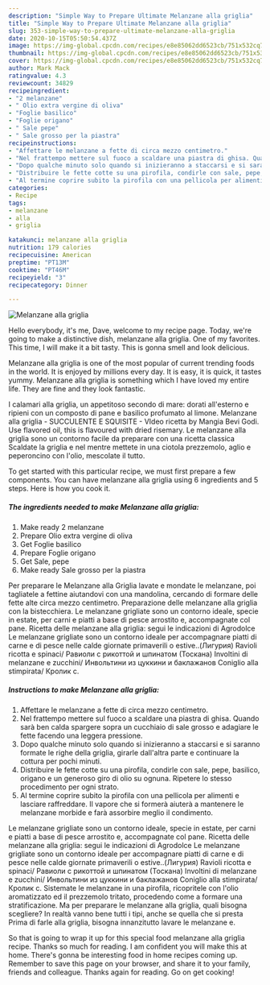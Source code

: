 ```yaml
---
description: "Simple Way to Prepare Ultimate Melanzane alla griglia"
title: "Simple Way to Prepare Ultimate Melanzane alla griglia"
slug: 353-simple-way-to-prepare-ultimate-melanzane-alla-griglia
date: 2020-10-15T05:50:54.437Z
image: https://img-global.cpcdn.com/recipes/e8e85062dd6523cb/751x532cq70/melanzane-alla-griglia-recipe-main-photo.jpg
thumbnail: https://img-global.cpcdn.com/recipes/e8e85062dd6523cb/751x532cq70/melanzane-alla-griglia-recipe-main-photo.jpg
cover: https://img-global.cpcdn.com/recipes/e8e85062dd6523cb/751x532cq70/melanzane-alla-griglia-recipe-main-photo.jpg
author: Mark Mack
ratingvalue: 4.3
reviewcount: 34829
recipeingredient:
- "2 melanzane"
- " Olio extra vergine di oliva"
- "Foglie basilico"
- "Foglie origano"
- " Sale pepe"
- " Sale grosso per la piastra"
recipeinstructions:
- "Affettare le melanzane a fette di circa mezzo centimetro."
- "Nel frattempo mettere sul fuoco a scaldare una piastra di ghisa. Quando sarà ben calda spargere sopra un cucchiaio di sale grosso e adagiare le fette facendo una leggera pressione."
- "Dopo qualche minuto solo quando si inizieranno a staccarsi e si saranno formate le righe della griglia, girarle dall&#39;altra parte e continuare la cottura per pochi minuti."
- "Distribuire le fette cotte su una pirofila, condirle con sale, pepe, basilico, origano e un generoso giro di olio su ognuna. Ripetere lo stesso procedimento per ogni strato."
- "Al termine coprire subito la pirofila con una pellicola per alimenti e lasciare raffreddare. Il vapore che si formerà aiuterà a mantenere le melanzane morbide e farà assorbire meglio il condimento."
categories:
- Recipe
tags:
- melanzane
- alla
- griglia

katakunci: melanzane alla griglia 
nutrition: 179 calories
recipecuisine: American
preptime: "PT13M"
cooktime: "PT46M"
recipeyield: "3"
recipecategory: Dinner

---
```



![Melanzane alla griglia](https://img-global.cpcdn.com/recipes/e8e85062dd6523cb/751x532cq70/melanzane-alla-griglia-recipe-main-photo.jpg)

Hello everybody, it's me, Dave, welcome to my recipe page. Today, we're going to make a distinctive dish, melanzane alla griglia. One of my favorites. This time, I will make it a bit tasty. This is gonna smell and look delicious.

Melanzane alla griglia is one of the most popular of current trending foods in the world. It is enjoyed by millions every day. It is easy, it is quick, it tastes yummy. Melanzane alla griglia is something which I have loved my entire life. They are fine and they look fantastic.

I calamari alla griglia, un appetitoso secondo di mare: dorati all&#39;esterno e ripieni con un composto di pane e basilico profumato al limone. Melanzane alla griglia - SUCCULENTE E SQUISITE - VIdeo ricetta by Mangia Bevi Godi. Use flavored oil, this is flavoured with dried risemary. Le melanzane alla griglia sono un contorno facile da preparare con una ricetta classica Scaldate la griglia e nel mentre mettete in una ciotola prezzemolo, aglio e peperoncino con l&#39;olio, mescolate il tutto.


To get started with this particular recipe, we must first prepare a few components. You can have melanzane alla griglia using 6 ingredients and 5 steps. Here is how you cook it.

<!--inarticleads1-->

##### The ingredients needed to make Melanzane alla griglia:

1. Make ready 2 melanzane
1. Prepare  Olio extra vergine di oliva
1. Get Foglie basilico
1. Prepare Foglie origano
1. Get  Sale, pepe
1. Make ready  Sale grosso per la piastra


Per preparare le Melanzane alla Griglia lavate e mondate le melanzane, poi tagliatele a fettine aiutandovi con una mandolina, cercando di formare delle fette alte circa mezzo centimetro. Preparazione delle melanzane alla griglia con la bistecchiera. Le melanzane grigliate sono un contorno ideale, specie in estate, per carni e piatti a base di pesce arrostito e, accompagnate col pane. Ricetta delle melanzane alla griglia: segui le indicazioni di Agrodolce Le melanzane grigliate sono un contorno ideale per accompagnare piatti di carne e di pesce nelle calde giornate primaverili o estive..(Лигурия) Ravioli ricotta e spinaci/ Равиоли с рикоттой и шпинатом (Тоскана) Involtini di melanzane e zucchini/ Инвольтини из цуккини и баклажанов Coniglio alla stimpirata/ Кролик с. 

<!--inarticleads2-->

##### Instructions to make Melanzane alla griglia:

1. Affettare le melanzane a fette di circa mezzo centimetro.
1. Nel frattempo mettere sul fuoco a scaldare una piastra di ghisa. Quando sarà ben calda spargere sopra un cucchiaio di sale grosso e adagiare le fette facendo una leggera pressione.
1. Dopo qualche minuto solo quando si inizieranno a staccarsi e si saranno formate le righe della griglia, girarle dall&#39;altra parte e continuare la cottura per pochi minuti.
1. Distribuire le fette cotte su una pirofila, condirle con sale, pepe, basilico, origano e un generoso giro di olio su ognuna. Ripetere lo stesso procedimento per ogni strato.
1. Al termine coprire subito la pirofila con una pellicola per alimenti e lasciare raffreddare. Il vapore che si formerà aiuterà a mantenere le melanzane morbide e farà assorbire meglio il condimento.


Le melanzane grigliate sono un contorno ideale, specie in estate, per carni e piatti a base di pesce arrostito e, accompagnate col pane. Ricetta delle melanzane alla griglia: segui le indicazioni di Agrodolce Le melanzane grigliate sono un contorno ideale per accompagnare piatti di carne e di pesce nelle calde giornate primaverili o estive..(Лигурия) Ravioli ricotta e spinaci/ Равиоли с рикоттой и шпинатом (Тоскана) Involtini di melanzane e zucchini/ Инвольтини из цуккини и баклажанов Coniglio alla stimpirata/ Кролик с. Sistemate le melanzane in una pirofila, ricopritele con l&#39;olio aromatizzato ed il prezzemolo tritato, procedendo come a formare una stratificazione. Ma per preparare le melanzane alla griglia, quali bisogna scegliere? In realtà vanno bene tutti i tipi, anche se quella che si presta Prima di farle alla griglia, bisogna innanzitutto lavare le melanzane e. 

So that is going to wrap it up for this special food melanzane alla griglia recipe. Thanks so much for reading. I am confident you will make this at home. There's gonna be interesting food in home recipes coming up. Remember to save this page on your browser, and share it to your family, friends and colleague. Thanks again for reading. Go on get cooking!

